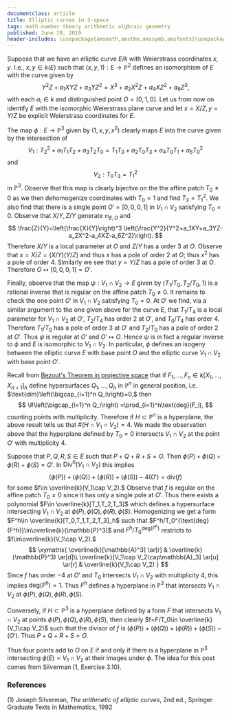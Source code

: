 ```yaml
---
documentclass: article
title: Elliptic curves in 3-space
tags: math number theory arithmetic algbraic geometry
published: June 10, 2019
header-includes: \usepackage{amsmath,amsthm,amssymb,amsfonts}\usepackage[all]{xy}
---
```


Suppose that we have an elliptic curve $E/k$ with Weierstrass coordinates
$x,y.$ I.e., $x,y\in k(E)$ such that $(x,y,1):E\to\mathbb{P}^2$ defines an
isomorphism of $E$ with the curve given by
$$
    Y^2Z+a_1XYZ+a_3YZ^2=X^3+a_2X^2Z+a_4XZ^2+a_6Z^3,
$$
with each $a_i\in k$ and distinguished point $O=[0,1,0].$
Let us from now on identify $E$ with the isomorphic
Weierstrass plane curve and let $x=X/Z, y=Y/Z$ be explicit Weierstrass
coordinates for $E.$

The map $\phi:E\to\mathbb{P}^3$ given by $(1,x,y,x^2)$ clearly maps
$E$ into the curve given by the intersection of
$$
    V_1: T_2^2+a_1T_1T_2+a_3T_2T_0=T_1T_3+a_2T_0T_3+a_4T_0T_1+a_6T_0^2
$$
and
$$
    V_2: T_0T_3=T_1^2
$$
in $\mathbb{P}^3.$ Observe that this map is clearly bijectve on the the
affine patch $T_0\ne 0$ as we then dehomogenize coordinates
with $T_0=1$ and find $T_3=T_1^2.$ We also find that there is a
single point $O'=[0,0,0,1]$ in $V_1\cap V_2$ satisfying $T_0=0.$
Observe that $X/Y,Z/Y$ generate $\mathfrak{m}_{E,O}$ and
$$
    \frac{Z}{Y}=\left(\frac{X}{Y}\right)^3
    \left(\frac{Y^2}{Y^2+a_1XY+a_3YZ-a_2X^2-a_4XZ-a_6Z^2}\right).
$$
Therefore $X/Y$ is a local parameter at $O$ and $Z/Y$ has a order $3$ at $O.$
Observe that $x=X/Z=(X/Y)(Y/Z)$ and thus $x$ has a pole of order $2$ at $O$;
thus $x^2$ has a pole of order $4.$
Similarly we see that $y=Y/Z$ has a pole of order $3$ at $O.$ Therefore
$O\mapsto [0,0,0,1]=O'.$

Finally, observe that the map
$\psi:V_1\cap V_2\to E$ given by $(T_1/T_0,T_2/T_0,1)$ is a rational inverse that
is regular on the affine patch $T_0\ne 0.$ It remains to check the one point
$O'$ in $V_1\cap V_2$ satisfying $T_0=0.$ At $O'$ we find, via
a similar argument to the one given above for the curve $E$, that $T_1/T_4$ is a
local parameter for $V_1\cap V_2$ at $O'$, $T_2/T_4$ has order $2$ at $O'$,
and $T_0/T_4$ has order $4.$
Therefore $T_1/T_0$ has a pole of order $3$ at $O'$ and $T_2/T_0$ has a pole of
order $2$ at $O'.$ Thus $\psi$ is regular at $O'$ and
$O'\mapsto O.$ Hence $\psi$ is in fact a
regular inverse to $\phi$ and
$E$ is isomorphic to $V_1\cap V_2.$ In particular, $\phi$ defines an isogeny
between the elliptic curve $E$ with base point $O$ and the elliptic curve
$V_1\cap V_2$ with base point $O'.$

Recall from
[Bezout's Theorem in projective space](/notes/bezout_in_projective_space.html)
that if $F_1,\ldots,F_n\in k[X_1,\ldots,X_{n+1}]_h$ define hypersurfaces
$Q_1,\ldots,Q_n$ in $\mathbb{P}^n$ in general position, i.e.
$\text{dim}\left(\bigcap_{i=1}^n Q_i\right)=0,$ then
$$
    \#\left(\bigcap_{i=1}^n Q_i\right)
    =\prod_{i=1}^n\text{deg}(F_i),
$$
counting points with multiplicity.
Therefore if $H\subset\mathbb{P}^n$ is a hyperplane, the above result tells us
that $\#(H\cap V_1\cap V_2)=4.$ We made the observation above that the
hyperplane defined by $T_0=0$ intersects $V_1\cap V_2$ at the point $O'$ with
multiplicity $4.$

Suppose that $P,Q,R,S\in E$ such that $P+Q+R+S=O.$ Then
$\phi(P)+\phi(Q)+\phi(R)+\phi(S)=O'.$ In $\text{Div}^0(V_1\cap V_2)$
this implies
$$
    (\phi(P))+(\phi(Q))+(\phi(R))+(\phi(S))-4(O')=\text{div}(f)
$$
for some $f\in \overline{k}(V_1\cap V_2).$ Observe that
$f$ is regular on the affine patch
$T_0\ne 0$ since it has only a single pole at $O'.$ Thus there exists a
polynomial $F\in \overline{k}[T_1,T_2,T_3]$ which defines a
hypersurface intersecting
$V_1\cap V_2$ at $\phi(P),\phi(Q),\phi(R),\phi(S).$ Homogenizing we get a form
$F^h\in \overline{k}[T_0,T_1,T_2,T_3]_h$ such that
$F^h/T_0^{\text{deg}(F^h)}\in\overline{k}(\mathbb{P}^3)$ and
$F^h/T_0^{\text{deg}(F^h)}$
restricts to $f\in\overline{k}(V_1\cap V_2).$
$$
\xymatrix{
    \overline{k}[\mathbb{A}^3] \ar[r] & \overline{k}(\mathbb{P}^3) \ar[d]\\
    \overline{k}[V_1\cap V_2\cap\mathbb{A}_3] \ar[u] \ar[r]
        & \overline{k}(V_1\cap V_2)
}
$$
Since $f$ has order $-4$ at $O'$ and $T_0$ intersects $V_1\cap V_2$ with
multiplicity $4$, this implies $\text{deg}(F^h)=1.$ Thus $F^h$ defines a
hyperplane in $\mathbb{P}^3$ that intersects $V_1\cap V_2$ at
$\phi(P),\phi(Q),\phi(R),\phi(S).$

Conversely, if $H\subset\mathbb{P}^3$ is a hyperplane defined by a form $F$
that intersects $V_1\cap
V_2$ at points $\phi(P),\phi(Q),\phi(R),\phi(S)$, then clearly $f=F/T_0\in
\overline{k}(V_1\cap V_2)$ such that the divisor of $f$ is
$(\phi(P))+(\phi(Q))+(\phi(R))+(\phi(S))-(O').$ Thus $P+Q+R+S=O.$

Thus four
points add to $O$ on $E$ if and only if there is a hyperplane in $\mathbb{P}^3$
intersecting $\phi(E)=V_1\cap V_2$ at their images under $\phi.$ The idea for
this post comes from Silverman (1, Exercise 3.10).

### References

 (1) Joseph Silverman, *The arithmetic of elliptic curves*, 2nd ed., Springer
 Graduate Texts in Mathematics, 1992
